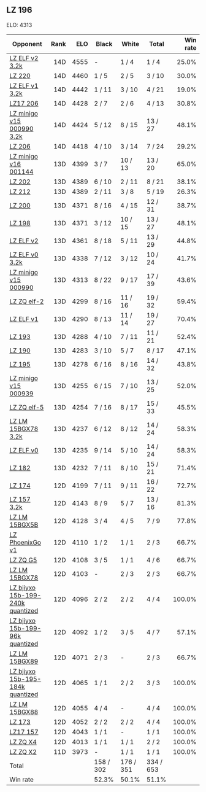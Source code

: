 ## LZ 196 ##

ELO: 4313

Opponent | Rank | ELO | Black | White | Total | Win rate
---------|-----:|----:|-------|-------|-------|-------:
[LZ ELF v2 3.2k](LZ%20ELF%20v2%203.2k.md) | 14D | 4555 | - | 1 / 4 | 1 / 4 | 25.0%
[LZ 220](LZ%20220.md) | 14D | 4460 | 1 / 5 | 2 / 5 | 3 / 10 | 30.0%
[LZ ELF v1 3.2k](LZ%20ELF%20v1%203.2k.md) | 14D | 4442 | 1 / 11 | 3 / 10 | 4 / 21 | 19.0%
[LZ17 206](LZ17%20206.md) | 14D | 4428 | 2 / 7 | 2 / 6 | 4 / 13 | 30.8%
[LZ minigo v15 000990 3.2k](LZ%20minigo%20v15%20000990%203.2k.md) | 14D | 4424 | 5 / 12 | 8 / 15 | 13 / 27 | 48.1%
[LZ 206](LZ%20206.md) | 14D | 4418 | 4 / 10 | 3 / 14 | 7 / 24 | 29.2%
[LZ minigo v16 001144](LZ%20minigo%20v16%20001144.md) | 13D | 4399 | 3 / 7 | 10 / 13 | 13 / 20 | 65.0%
[LZ 202](LZ%20202.md) | 13D | 4389 | 6 / 10 | 2 / 11 | 8 / 21 | 38.1%
[LZ 212](LZ%20212.md) | 13D | 4389 | 2 / 11 | 3 / 8 | 5 / 19 | 26.3%
[LZ 200](LZ%20200.md) | 13D | 4371 | 8 / 16 | 4 / 15 | 12 / 31 | 38.7%
[LZ 198](LZ%20198.md) | 13D | 4371 | 3 / 12 | 10 / 15 | 13 / 27 | 48.1%
[LZ ELF v2](LZ%20ELF%20v2.md) | 13D | 4361 | 8 / 18 | 5 / 11 | 13 / 29 | 44.8%
[LZ ELF v0 3.2k](LZ%20ELF%20v0%203.2k.md) | 13D | 4338 | 7 / 12 | 3 / 12 | 10 / 24 | 41.7%
[LZ minigo v15 000990](LZ%20minigo%20v15%20000990.md) | 13D | 4313 | 8 / 22 | 9 / 17 | 17 / 39 | 43.6%
[LZ ZQ elf-2](LZ%20ZQ%20elf-2.md) | 13D | 4299 | 8 / 16 | 11 / 16 | 19 / 32 | 59.4%
[LZ ELF v1](LZ%20ELF%20v1.md) | 13D | 4290 | 8 / 13 | 11 / 14 | 19 / 27 | 70.4%
[LZ 193](LZ%20193.md) | 13D | 4288 | 4 / 10 | 7 / 11 | 11 / 21 | 52.4%
[LZ 190](LZ%20190.md) | 13D | 4283 | 3 / 10 | 5 / 7 | 8 / 17 | 47.1%
[LZ 195](LZ%20195.md) | 13D | 4278 | 6 / 16 | 8 / 16 | 14 / 32 | 43.8%
[LZ minigo v15 000939](LZ%20minigo%20v15%20000939.md) | 13D | 4255 | 6 / 15 | 7 / 10 | 13 / 25 | 52.0%
[LZ ZQ elf-5](LZ%20ZQ%20elf-5.md) | 13D | 4254 | 7 / 16 | 8 / 17 | 15 / 33 | 45.5%
[LZ LM 15BGX78 3.2k](LZ%20LM%2015BGX78%203.2k.md) | 13D | 4237 | 6 / 12 | 8 / 12 | 14 / 24 | 58.3%
[LZ ELF v0](LZ%20ELF%20v0.md) | 13D | 4235 | 9 / 14 | 5 / 10 | 14 / 24 | 58.3%
[LZ 182](LZ%20182.md) | 13D | 4232 | 7 / 11 | 8 / 10 | 15 / 21 | 71.4%
[LZ 174](LZ%20174.md) | 12D | 4199 | 7 / 11 | 9 / 11 | 16 / 22 | 72.7%
[LZ 157 3.2k](LZ%20157%203.2k.md) | 12D | 4143 | 8 / 9 | 5 / 7 | 13 / 16 | 81.3%
[LZ LM 15BGX5B](LZ%20LM%2015BGX5B.md) | 12D | 4128 | 3 / 4 | 4 / 5 | 7 / 9 | 77.8%
[LZ PhoenixGo v1](LZ%20PhoenixGo%20v1.md) | 12D | 4110 | 1 / 2 | 1 / 1 | 2 / 3 | 66.7%
[LZ ZQ G5](LZ%20ZQ%20G5.md) | 12D | 4108 | 3 / 5 | 1 / 1 | 4 / 6 | 66.7%
[LZ LM 15BGX78](LZ%20LM%2015BGX78.md) | 12D | 4103 | - | 2 / 3 | 2 / 3 | 66.7%
[LZ bjiyxo 15b-199-240k quantized](LZ%20bjiyxo%2015b-199-240k%20quantized.md) | 12D | 4096 | 2 / 2 | 2 / 2 | 4 / 4 | 100.0%
[LZ bjiyxo 15b-199-96k quantized](LZ%20bjiyxo%2015b-199-96k%20quantized.md) | 12D | 4092 | 1 / 2 | 3 / 5 | 4 / 7 | 57.1%
[LZ LM 15BGX89](LZ%20LM%2015BGX89.md) | 12D | 4071 | 2 / 3 | - | 2 / 3 | 66.7%
[LZ bjiyxo 15b-195-184k quantized](LZ%20bjiyxo%2015b-195-184k%20quantized.md) | 12D | 4065 | 1 / 1 | 2 / 2 | 3 / 3 | 100.0%
[LZ LM 15BGX88](LZ%20LM%2015BGX88.md) | 12D | 4055 | 4 / 4 | - | 4 / 4 | 100.0%
[LZ 173](LZ%20173.md) | 12D | 4052 | 2 / 2 | 2 / 2 | 4 / 4 | 100.0%
[LZ17 157](LZ17%20157.md) | 12D | 4043 | 1 / 1 | - | 1 / 1 | 100.0%
[LZ ZQ X4](LZ%20ZQ%20X4.md) | 12D | 4013 | 1 / 1 | 1 / 1 | 2 / 2 | 100.0%
[LZ ZQ X2](LZ%20ZQ%20X2.md) | 11D | 3973 | - | 1 / 1 | 1 / 1 | 100.0%
Total | | | 158 / 302 | 176 / 351 | 334 / 653 | 
Win rate| | | 52.3% | 50.1% | 51.1% | 
